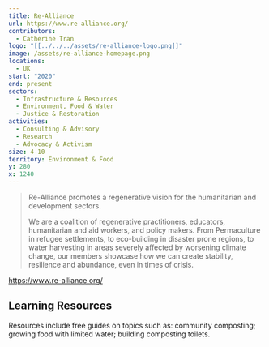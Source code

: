 ```yaml
---
title: Re-Alliance
url: https://www.re-alliance.org/
contributors:
  - Catherine Tran
logo: "[[../../../assets/re-alliance-logo.png]]"
image: /assets/re-alliance-homepage.png
locations:
  - UK
start: "2020"
end: present
sectors:
  - Infrastructure & Resources
  - Environment, Food & Water
  - Justice & Restoration
activities:
  - Consulting & Advisory
  - Research
  - Advocacy & Activism
size: 4-10
territory: Environment & Food
y: 280
x: 1240
---
```

> Re-Alliance promotes a regenerative vision for the humanitarian and development sectors.
> 
> We are a coalition of regenerative practitioners, educators, humanitarian and aid workers, and policy makers. From Permaculture in refugee settlements, to eco-building in disaster prone regions, to water harvesting in areas severely affected by worsening climate change, our members showcase how we can create stability, resilience and abundance, even in times of crisis.

 https://www.re-alliance.org/ 

## Learning Resources

Resources include free guides on topics such as: community composting; growing food with limited water; building composting toilets.
